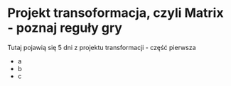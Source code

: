 # Projekt transoformacja, czyli Matrix - poznaj reguły gry

Tutaj pojawią się 5 dni z projektu transformacji - część pierwsza
- a
- b
- c
